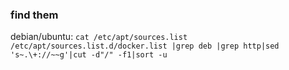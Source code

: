 

### find them

debian/ubuntu: 
 `cat /etc/apt/sources.list /etc/apt/sources.list.d/docker.list |grep deb |grep http|sed 's~.\+://~~g'|cut -d"/" -f1|sort -u`
